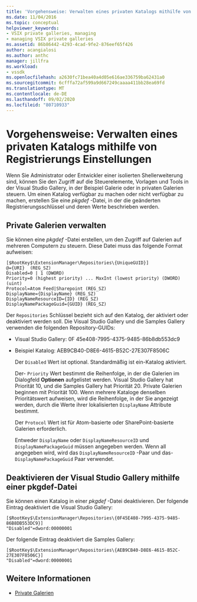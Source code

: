 ```yaml
---
title: 'Vorgehensweise: Verwalten eines privaten Katalogs mithilfe von Registrierungs Einstellungen | Microsoft-Dokumentation'
ms.date: 11/04/2016
ms.topic: conceptual
helpviewer_keywords:
- VSIX private galleries, managing
- managing VSIX private galleries
ms.assetid: 86b86442-4293-4cad-9fe2-876eef65f426
author: acangialosi
ms.author: anthc
manager: jillfra
ms.workload:
- vssdk
ms.openlocfilehash: a2630fc71bea40a4d05e616ae336759ba62431a0
ms.sourcegitcommit: 6cfffa72af599a9d667249caaaa411bb28ea69fd
ms.translationtype: MT
ms.contentlocale: de-DE
ms.lasthandoff: 09/02/2020
ms.locfileid: "80710933"
---
```

# <a name="how-to-manage-a-private-gallery-by-using-registry-settings"></a>Vorgehensweise: Verwalten eines privaten Katalogs mithilfe von Registrierungs Einstellungen
Wenn Sie Administrator oder Entwickler einer isolierten Shellerweiterung sind, können Sie den Zugriff auf die Steuerelemente, Vorlagen und Tools in der Visual Studio Gallery, in der Beispiel Galerie oder in privaten Galerien steuern. Um einen Katalog verfügbar zu machen oder nicht verfügbar zu machen, erstellen Sie eine *pkgdef* -Datei, in der die geänderten Registrierungsschlüssel und deren Werte beschrieben werden.

## <a name="manage-private-galleries"></a>Private Galerien verwalten
 Sie können eine *pkgdef* -Datei erstellen, um den Zugriff auf Galerien auf mehreren Computern zu steuern. Diese Datei muss das folgende Format aufweisen:

```
[$RootKey$\ExtensionManager\Repositories\{UniqueGUID}]
@={URI}  (REG_SZ)
Disabled=0 | 1 (DWORD)
Priority=0 (highest priority) ... MaxInt (lowest priority) (DWORD) (uint)
Protocol=Atom Feed|Sharepoint (REG_SZ)
DisplayName={DisplayName} (REG_SZ)
DisplayNameResourceID={ID} (REG_SZ)
DisplayNamePackageGuid={GUID} (REG_SZ)

```

 Der `Repositories` Schlüssel bezieht sich auf den Katalog, der aktiviert oder deaktiviert werden soll. Die Visual Studio Gallery und die Samples Gallery verwenden die folgenden Repository-GUIDs:

- Visual Studio Gallery: 0F 45e408-7995-4375-9485-86b8db553dc9

- Beispiel Katalog: AEB9CB40-D8E6-4615-B52C-27E307F8506C

  Der `Disabled` Wert ist optional. Standardmäßig ist ein-Katalog aktiviert.

  Der- `Priority` Wert bestimmt die Reihenfolge, in der die Galerien im Dialogfeld **Optionen** aufgelistet werden. Visual Studio Gallery hat Priorität 10, und die Samples Gallery hat Priorität 20. Private Galerien beginnen mit Priorität 100. Wenn mehrere Kataloge denselben Prioritätswert aufweisen, wird die Reihenfolge, in der Sie angezeigt werden, durch die Werte ihrer lokalisierten `DisplayName` Attribute bestimmt.

  Der `Protocol` Wert ist für Atom-basierte oder SharePoint-basierte Galerien erforderlich.

  Entweder `DisplayName` oder `DisplayNameResourceID` und `DisplayNamePackageGuid` müssen angegeben werden. Wenn all angegeben wird, wird das `DisplayNameResourceID` -Paar und das- `DisplayNamePackageGuid` Paar verwendet.

## <a name="disable-the-visual-studio-gallery-using-a-pkgdef-file"></a>Deaktivieren der Visual Studio Gallery mithilfe einer pkgdef-Datei
 Sie können einen Katalog in einer *pkgdef* -Datei deaktivieren. Der folgende Eintrag deaktiviert die Visual Studio Gallery:

```
[$RootKey$\ExtensionManager\Repositories\{0F45E408-7995-4375-9485-86B8DB553DC9}]
"Disabled"=dword:00000001

```

 Der folgende Eintrag deaktiviert die Samples Gallery:

```
[$RootKey$\ExtensionManager\Repositories\{AEB9CB40-D8E6-4615-B52C-27E307F8506C}]
"Disabled"=dword:00000001

```

## <a name="see-also"></a>Weitere Informationen
- [Private Galerien](../extensibility/private-galleries.md)

